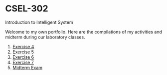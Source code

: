 # CSEL-302
Introduction to Intelligent System

Welcome to my own portfolio. Here are the compilations of my activities and midterm during our laboratory classes.

1. <a href  = "2A_MONTESA_EXER4.ipynb">Exercise 4</a>
2. <a href  = "2A_MONTESA_EXER5.ipynb">Exercise 5</a>
3. <a href  = "2A_MONTESA_EXER6.ipynb">Exercise 6</a>
4. <a href  = "2A_MONTESA_EXER7.ipynb">Exercise 7</a>
5. <a href  = "2A_MONTESA_MIDTERM.ipynb">Midterm Exam</a>
